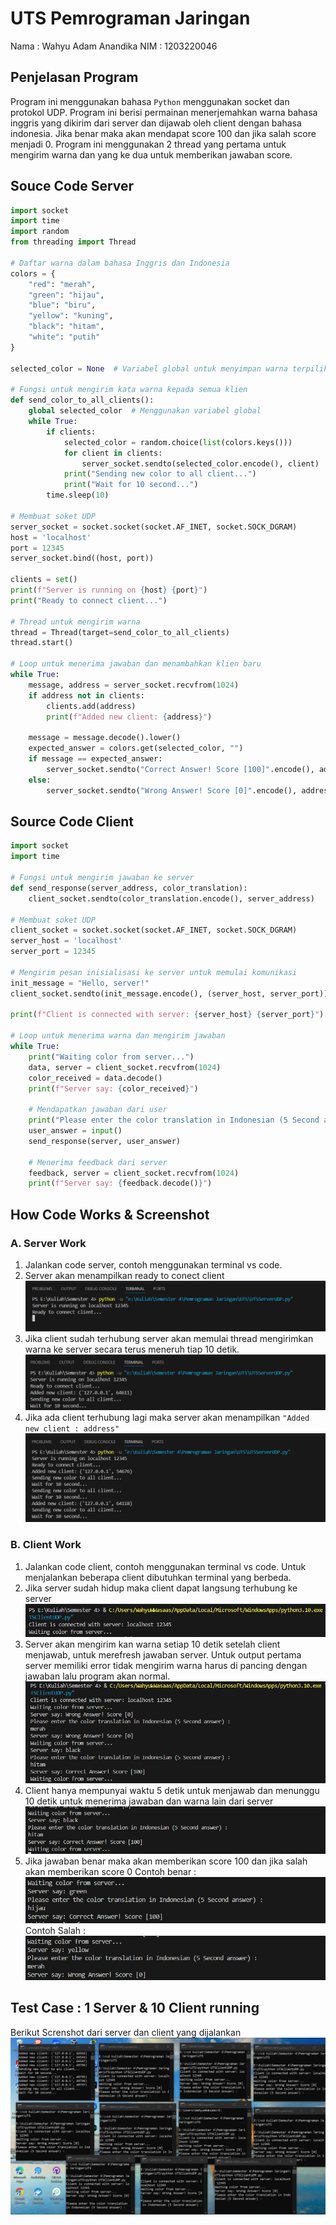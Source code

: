 # UTS Pemrograman Jaringan
Nama : Wahyu Adam Anandika
NIM : 1203220046

## Penjelasan Program
Program ini menggunakan bahasa `Python` menggunakan socket dan protokol UDP. Program ini berisi permainan menerjemahkan warna bahasa inggris yang dikirim dari server dan dijawab oleh client dengan bahasa indonesia. Jika benar maka akan mendapat score 100 dan jika salah score menjadi 0. Program ini menggunakan 2 thread yang pertama untuk mengirim warna dan yang ke dua untuk memberikan jawaban score.

## Souce Code Server
```python
import socket
import time
import random
from threading import Thread

# Daftar warna dalam bahasa Inggris dan Indonesia
colors = {
    "red": "merah",
    "green": "hijau",
    "blue": "biru",
    "yellow": "kuning",
    "black": "hitam",
    "white": "putih"
}

selected_color = None  # Variabel global untuk menyimpan warna terpilih

# Fungsi untuk mengirim kata warna kepada semua klien
def send_color_to_all_clients():
    global selected_color  # Menggunakan variabel global
    while True:
        if clients:
            selected_color = random.choice(list(colors.keys()))
            for client in clients:
                server_socket.sendto(selected_color.encode(), client)
            print("Sending new color to all client...")
            print("Wait for 10 second...")
        time.sleep(10)

# Membuat soket UDP
server_socket = socket.socket(socket.AF_INET, socket.SOCK_DGRAM)
host = 'localhost'
port = 12345
server_socket.bind((host, port))

clients = set()
print(f"Server is running on {host} {port}")
print("Ready to connect client...")

# Thread untuk mengirim warna
thread = Thread(target=send_color_to_all_clients)
thread.start()

# Loop untuk menerima jawaban dan menambahkan klien baru
while True:
    message, address = server_socket.recvfrom(1024)
    if address not in clients:
        clients.add(address)
        print(f"Added new client: {address}")
    
    message = message.decode().lower()
    expected_answer = colors.get(selected_color, "")
    if message == expected_answer:
        server_socket.sendto("Correct Answer! Score [100]".encode(), address)
    else:
        server_socket.sendto("Wrong Answer! Score [0]".encode(), address)

```

## Source Code Client
```python
import socket
import time

# Fungsi untuk mengirim jawaban ke server
def send_response(server_address, color_translation):
    client_socket.sendto(color_translation.encode(), server_address)

# Membuat soket UDP
client_socket = socket.socket(socket.AF_INET, socket.SOCK_DGRAM)
server_host = 'localhost'
server_port = 12345

# Mengirim pesan inisialisasi ke server untuk memulai komunikasi
init_message = "Hello, server!"
client_socket.sendto(init_message.encode(), (server_host, server_port))

print(f"Client is connected with server: {server_host} {server_port}")

# Loop untuk menerima warna dan mengirim jawaban
while True:
    print("Waiting color from server...")
    data, server = client_socket.recvfrom(1024)
    color_received = data.decode()
    print(f"Server say: {color_received}")
    
    # Mendapatkan jawaban dari user
    print("Please enter the color translation in Indonesian (5 Second answer) :")
    user_answer = input()
    send_response(server, user_answer)
    
    # Menerima feedback dari server
    feedback, server = client_socket.recvfrom(1024)
    print(f"Server say: {feedback.decode()}")

```

## How Code Works & Screenshot
### A. Server Work
1. Jalankan code server, contoh menggunakan terminal vs code.
2. Server akan menampilkan ready to conect client
![](Screenshot/shot1.png)
2. Jika client sudah terhubung server akan memulai thread mengirimkan warna ke server secara terus meneruh tiap 10 detik.
![](Screenshot/shot2.png)
3. Jika ada client terhubung lagi maka server akan menampilkan `"Added new client : address"`
![](Screenshot/shot3.png)

### B. Client Work
1. Jalankan code client, contoh menggunakan terminal vs code. Untuk menjalankan beberapa client dibutuhkan terminal yang berbeda.
2. Jika server sudah hidup maka client dapat langsung terhubung ke server
![](Screenshot/shot4.png)
3. Server akan mengirim kan warna setiap 10 detik setelah client menjawab, untuk merefresh jawaban server. Untuk output pertama server memiliki error tidak mengirim warna harus di pancing dengan jawaban lalu program akan normal.
![](Screenshot/shot5.png)
4. Client hanya mempunyai waktu 5 detik untuk menjawab dan menunggu 10 detik untuk menerima jawaban dan warna lain dari server
![](Screenshot/shot6.png)
5. Jika jawaban benar maka akan memberikan score 100 dan jika salah akan memberikan score 0
Contoh benar :
![](Screenshot/shot7.png)
Contoh Salah :
![](Screenshot/shot8.png)

## Test Case : 1 Server & 10 Client running
Berikut Screnshot dari server dan client yang dijalankan
![](Screenshot/shot9.png)

